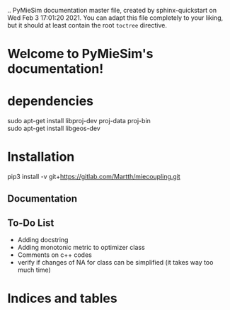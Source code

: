 .. PyMieSim documentation master file, created by
   sphinx-quickstart on Wed Feb  3 17:01:20 2021.
   You can adapt this file completely to your liking, but it should at least
   contain the root `toctree` directive.

Welcome to PyMieSim's documentation!
====================================

dependencies
============
sudo apt-get install libproj-dev proj-data proj-bin  
sudo apt-get install libgeos-dev


Installation
============
pip3 install -v git+https://gitlab.com/Martth/miecoupling.git

## Documentation

To-Do List
----------

- Adding docstring
- Adding monotonic metric to optimizer class
- Comments on c++ codes
- verify if changes of NA for <LPmode> class can be simplified (it takes way too much time)



Indices and tables
==================
